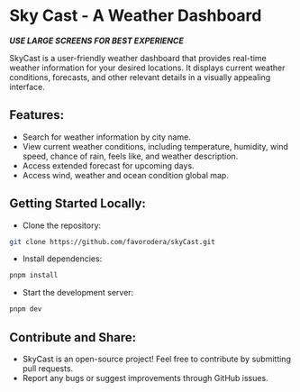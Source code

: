 # Sky Cast - A Weather Dashboard
***USE LARGE SCREENS FOR BEST EXPERIENCE***

SkyCast is a user-friendly weather dashboard that provides real-time weather information for your desired locations. It displays current weather conditions, forecasts, and other relevant details in a visually appealing interface.

###

###

## Features:

- Search for weather information by city name.
- View current weather conditions, including temperature, humidity, wind speed, chance of rain, feels like, and weather description.
- Access extended forecast for upcoming days.
- Access wind, weather and ocean condition global map.

###

###

## Getting Started Locally:

- Clone the repository:

```bash
git clone https://github.com/favorodera/skyCast.git
```

- Install dependencies:

```bash
pnpm install
```

- Start the development server:

```bash
pnpm dev
```

###

###

## Contribute and Share:

- SkyCast is an open-source project! Feel free to contribute by submitting pull requests.
- Report any bugs or suggest improvements through GitHub issues.

###
